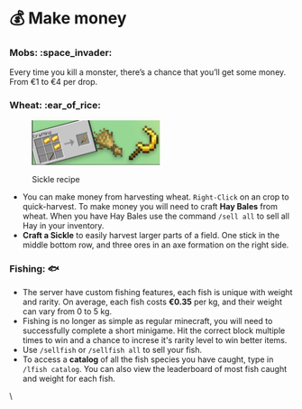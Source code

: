 # 💰 Make money



### Mobs: :space\_invader:

Every time you kill a monster, there’s a chance that you’ll get some money. From €1 to €4 per drop.

### Wheat: :ear\_of\_rice:

<div align="left">

<figure><img src="../../../.gitbook/assets/image (71).png" alt="" width="227"><figcaption><p>Sickle recipe</p></figcaption></figure>

</div>

* You can make money from harvesting wheat. `Right-Click` on an crop to quick-harvest. To make money you will need to craft **Hay Bales** from wheat. When you have Hay Bales use the command `/sell all` to sell all Hay in your inventory.
* **Craft a Sickle** to easily harvest larger parts of a field. One stick in the middle bottom row, and three ores in an axe formation on the right side.

### Fishing: :fish:

* The server have custom fishing features, each fish is unique with weight and rarity. On average, each fish costs **€0.35** per kg, and their weight can vary from 0 to 5 kg.&#x20;
* Fishing is no longer as simple as regular minecraft, you will need to successfully complete a short minigame. Hit the correct block multiple times to win and a chance to increse it's rarity level to win better items.
* Use `/sellfish` or `/sellfish all` to sell your fish.
* To access a **catalog** of all the fish species you have caught, type in `/lfish catalog`. You can also view the leaderboard of most fish caught and weight for each fish.

\
